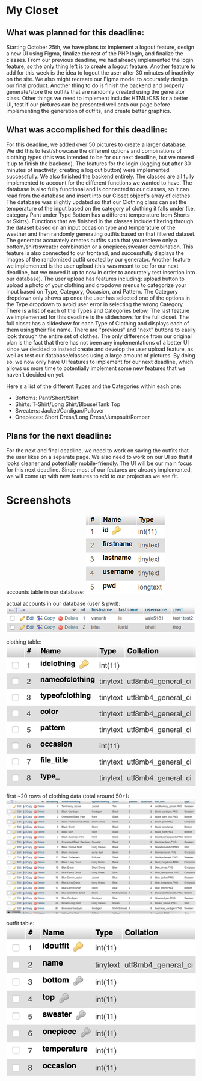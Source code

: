 # My Closet

## What was planned for this deadline:

Starting October 25th, we have plans to: implement a logout feature, design a new UI using Figma, finalize the rest of the PHP login, and finalize the classes. From our previous deadline, we had already implemented the login feature, so the only thing left is to create a logout feature. Another feature to add for this week is the idea to logout the user after 30 minutes of inactivity on the site. We also might recreate our Figma model to accurately design our final product. Another thing to do is finish the backend and properly generate/store the outfits that are randomly created using the generator class.
Other things we need to implement include: HTML/CSS for a better UI, test if our pictures can be presented well onto our page before implementing the generation of outfits, and create better graphics.

## What was accomplished for this deadline:

For this deadline, we added over 50 pictures to create a larger database. We did this to test/showcase the different options and combinations of clothing types (this was intended to be for our next deadline, but we moved it up to finish the backend). The features for the login (logging out after 30 minutes of inactivity, creating a log out button) were implemented successfully. We also finished the backend entirely. The classes are all fully implemented to account for the different functions we wanted to have. The database is also fully functional and is connected to our classes, so it can read from the database and insert into our Closet object's array of clothes. The database was slightly updated so that our Clothing class can set the temperature of the input based on the category of clothing it falls under (i.e. category Pant under Type Bottom has a different temperature from Shorts or Skirts). Functions that we finished in the classes include filtering through the dataset based on an input occasion type and temperature of the weather and then randomly generating outfits based on that filtered dataset. The generator accurately creates outfits such that you recieve only a bottom/shirt/sweater combination or a onepiece/sweater combination. This feature is also connected to our frontend, and successfully displays the images of the randomized outfit created by our generator. Another feature we implemented is the user upload (this was meant to be for our next deadline, but we moved it up to now in order to accurately test insertion into our database). The user upload has features including: upload button to upload a photo of your clothing and dropdown menus to categorize your input based on Type, Category, Occasion, and Pattern. The Category dropdown only shows up once the user has selected one of the options in the Type dropdown to avoid user error in selecting the wrong Category. There is a list of each of the Types and Categories below. The last feature we implemented for this deadline is the slideshows for the full closet. The full closet has a slideshow for each Type of Clothing and displays each of them using their file name. There are "previous" and "next" buttons to easily look through the entire set of clothes. 
The only difference from our original plan is the fact that there has not been any implementations of a better UI since we decided to instead create and develop the user upload feature, as well as test our database/classes using a large amount of pictures. By doing so, we now only have UI features to implement for our next deadline, which allows us more time to potentially implement some new features that we haven't decided on yet.

Here's a list of the different Types and the Categories within each one:
- Bottoms: Pant/Short/Skirt
- Shirts: T-Shirt/Long Shirt/Blouse/Tank Top
- Sweaters: Jacket/Cardigan/Pullover
- Onepieces: Short Dress/Long Dress/Jumpsuit/Romper
  
## Plans for the next deadline:

For the next and final deadline, we need to work on saving the outfits that the user likes on a separate page. We also need to work on our UI so that it looks cleaner and potentially mobile-friendly. The UI will be our main focus for this next deadline. Since most of our features are already implemented, we will come up with new features to add to our project as we see fit. 

# Screenshots
accounts table in our database: ![screenshot of account table](screenshots/account_pic.PNG)

actual accounts in our database (user & pwd): ![screenshot of account table data](screenshots/account_pic2.PNG)

clothing table: ![screenshot of clothing table](screenshots/clothing_table.png)

first ~20 rows of clothing data (total around 50+): ![screenshot of clothing table data](screenshots/clothing_data.png)

outfit table: ![screenshot of outfit table](screenshots/outfit_table.png)
